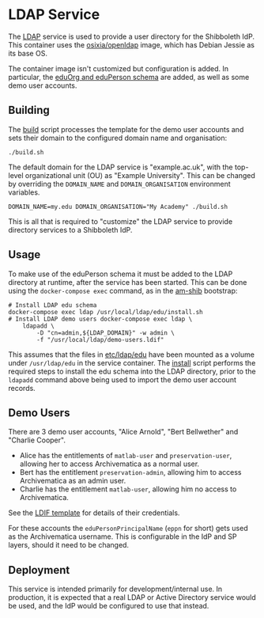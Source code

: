 LDAP Service
=============

The [LDAP](ldap) service is used to provide a user directory for the Shibboleth IdP. This container uses the [osixia/openldap](https://hub.docker.com/r/osixia/openldap/) image, which has Debian Jessie as its base OS.

The container image isn't customized but configuration is added. In particular, the [eduOrg and eduPerson schema](https://spaces.internet2.edu/display/macedir/LDIFs) are added, as well as some demo user accounts.

Building
---------

The [build](build.sh) script processes the template for the demo user accounts and sets their domain to the configured domain name and organisation:

	./build.sh

The default domain for the LDAP service is "example.ac.uk", with the top-level organizational unit (OU) as "Example University". This can be changed by overriding the `DOMAIN_NAME` and `DOMAIN_ORGANISATION` environment variables.

	DOMAIN_NAME=my.edu DOMAIN_ORGANISATION="My Academy" ./build.sh

This is all that is required to "customize" the LDAP service to provide directory services to a Shibboleth IdP.

Usage
------

To make use of the eduPerson schema it must be added to the LDAP directory at runtime, after the service has been started. This can be done using the `docker-compose exec` command, as in the [am-shib](../../am-shib/Makefile) bootstrap:

	# Install LDAP edu schema
	docker-compose exec ldap /usr/local/ldap/edu/install.sh
	# Install LDAP demo users docker-compose exec ldap \
		ldapadd \
			-D "cn=admin,${LDAP_DOMAIN}" -w admin \
			-f "/usr/local/ldap/demo-users.ldif"

This assumes that the files in [etc/ldap/edu](etc/ldap/edu) have been mounted as a volume under `/usr/ldap/edu` in the service container. The [install](etc/ldap/edu/install.sh) script performs the required steps to install the edu schema into the LDAP directory, prior to the `ldapadd` command above being used to import the demo user account records.

Demo Users
-----------

There are 3 demo user accounts, "Alice Arnold", "Bert Bellwether" and "Charlie Cooper".

* Alice has the entitlements of `matlab-user` and `preservation-user`, allowing her to access Archivematica as a normal user.
* Bert has the entitlement `preservation-admin`, allowing him to access Archivematica as an admin user.
* Charlie has the entitlement `matlab-user`, allowing him no access to Archivematica.

See the [LDIF template](etc/ldap/demo-users.ldif.tpl) for details of their credentials.

For these accounts the `eduPersonPrincipalName` (`eppn` for short) gets used as the Archivematica username. This is configurable in the IdP and SP layers, should it need to be changed.

Deployment
-----------

This service is intended primarily for development/internal use. In production, it is expected that a real LDAP or Active Directory service would be used, and the IdP would be configured to use that instead.

